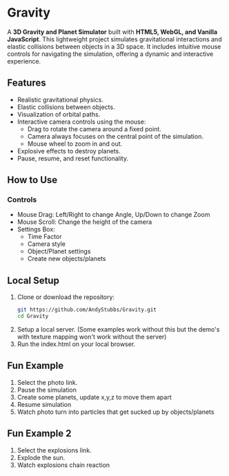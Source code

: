 # Gravity

A **3D Gravity and Planet Simulator** built with **HTML5, WebGL, and Vanilla JavaScript**. This lightweight project simulates gravitational interactions and elastic collisions between objects in a 3D space. It includes intuitive mouse controls for navigating the simulation, offering a dynamic and interactive experience.

## Features
- Realistic gravitational physics.
- Elastic collisions between objects.
- Visualization of orbital paths.
- Interactive camera controls using the mouse:
	- Drag to rotate the camera around a fixed point.
	- Camera always focuses on the central point of the simulation.
	- Mouse wheel to zoom in and out.
- Explosive effects to destroy planets.
- Pause, resume, and reset functionality.

## How to Use

### Controls
- Mouse Drag: Left/Right to change Angle, Up/Down to change Zoom
- Mouse Scroll: Change the height of the camera
- Settings Box:
   * Time Factor
   * Camera style
   * Object/Planet settings
   * Create new objects/planets

## Local Setup

1. Clone or download the repository:
   ```bash
   git https://github.com/AndyStubbs/Gravity.git
   cd Gravity
   ```
2. Setup a local server. (Some examples work without this but the demo's with texture mapping won't work without the server)
3. Run the index.html on your local browser.

## Fun Example

1. Select the photo link.
2. Pause the simulation
3. Create some planets, update x,y,z to move them apart
4. Resume simulation
5. Watch photo turn into particles that get sucked up by objects/planets

## Fun Example 2

1. Select the explosions link.
2. Explode the sun.
3. Watch explosions chain reaction